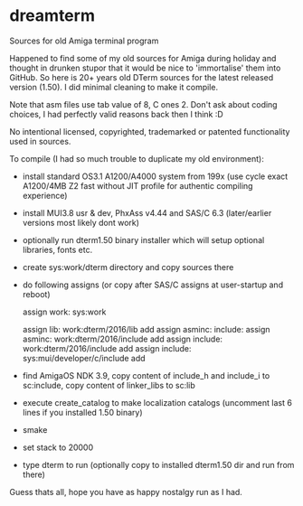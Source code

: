 # dreamterm
Sources for old Amiga terminal program

Happened to find some of my old sources for Amiga during holiday and thought in drunken stupor that it would be nice to 'immortalise' them into GitHub. So here is 20+ years old DTerm sources for the latest released version (1.50). I did minimal cleaning to make it compile.

Note that asm files use tab value of 8, C ones 2. Don't ask about coding choices, I had perfectly valid reasons back then I think :D

No intentional licensed, copyrighted, trademarked or patented functionality used in sources.

To compile (I had so much trouble to duplicate my old environment):

- install standard OS3.1 A1200/A4000 system from 199x (use cycle exact A1200/4MB Z2 fast without JIT profile for authentic compiling experience)
- install MUI3.8 usr & dev, PhxAss v4.44 and SAS/C 6.3 (later/earlier versions most likely dont work)
- optionally run dterm1.50 binary installer which will setup optional libraries, fonts etc.
- create sys:work/dterm directory and copy sources there
- do following assigns (or copy after SAS/C assigns at user-startup and reboot)

  assign work: sys:work

  assign lib:     work:dterm/2016/lib add
  assign asminc:  include:
  assign asminc:  work:dterm/2016/include add
  assign include: work:dterm/2016/include add
  assign include: sys:mui/developer/c/include add

- find AmigaOS NDK 3.9, copy content of include_h and include_i to sc:include, copy content of linker_libs to sc:lib
- execute create_catalog to make localization catalogs (uncomment last 6 lines if you installed 1.50 binary)
- smake
- set stack to 20000
- type dterm to run (optionally copy to installed dterm1.50 dir and run from there)

Guess thats all, hope you have as happy nostalgy run as I had.
